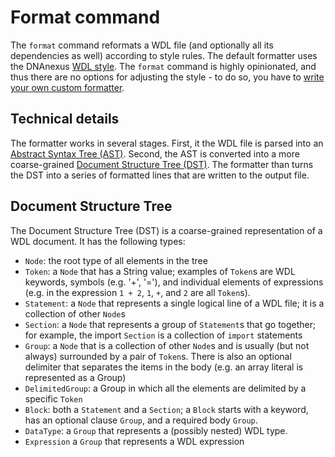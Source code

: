 # Format command

The `format` command reformats a WDL file (and optionally all its dependencies as well) according to style rules. The default formatter uses the DNAnexus [WDL style](../Style.md). The `format` command is highly opinionated, and thus there are no options for adjusting the style - to do so, you have to [write your own custom formatter](#custom).

## Technical details

The formatter works in several stages. First, it the WDL file is parsed into an [Abstract Syntax Tree (AST)](). Second, the AST is converted into a more coarse-grained [Document Structure Tree (DST)](#document-structure-tree). The formatter than turns the DST into a series of formatted lines that are written to the output file.

## Document Structure Tree

The Document Structure Tree (DST) is a coarse-grained representation of a WDL document. It has the following types:

* `Node`: the root type of all elements in the tree
* `Token`: a `Node` that has a String value; examples of `Token`s are WDL keywords, symbols (e.g. '+', '='), and individual elements of expressions (e.g. in the expression `1 + 2`, `1`, `+`, and `2` are all `Token`s).
* `Statement`: a `Node` that represents a single logical line of a WDL file; it is a collection of other `Node`s
* `Section`: a `Node` that represents a group of `Statement`s that go together; for example, the import `Section` is a collection of `import` statements 
* `Group`: a `Node` that is a collection of other `Node`s and is usually (but not always) surrounded by a pair of `Token`s. There is also an optional delimiter that separates the items in the body (e.g. an array literal is represented as a Group)
* `DelimitedGroup`: a Group in which all the elements are delimited by a specific `Token`
* `Block`: both a `Statement` and a `Section`; a `Block` starts with a keyword, has an optional clause `Group`, and a required body `Group`.
* `DataType`: a `Group` that represents a (possibly nested) WDL type.
* `Expression` a `Group` that represents a WDL expression